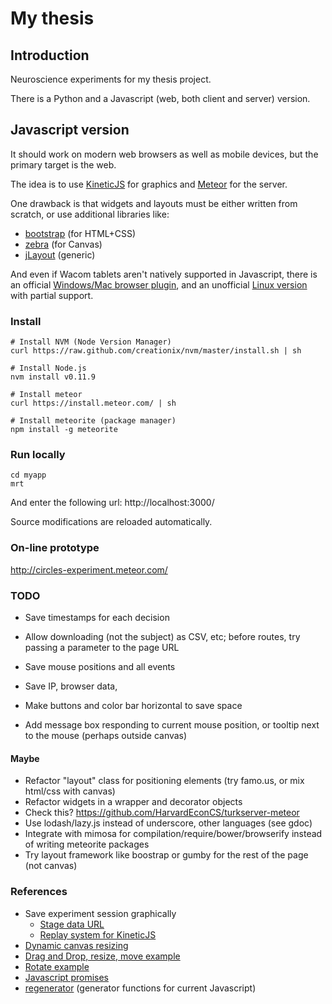 # My thesis

## Introduction

Neuroscience experiments for my thesis project.

There is a Python and a Javascript (web, both client and server) version.

## Javascript version

It should work on modern web browsers as well as mobile devices, but the primary target is the web.

The idea is to use [KineticJS](http://kineticjs.com/) for graphics and [Meteor](https://www.meteor.com/) for the server.

One drawback is that widgets and layouts must be either written from scratch, or use additional libraries like:
- [bootstrap](http://getbootstrap.com/) (for HTML+CSS)
- [zebra](http://www.zebkit.com/) (for Canvas)
- [jLayout](http://www.bramstein.com/projects/jlayout/) (generic)

And even if Wacom tablets aren't natively supported in Javascript, there is an official [Windows/Mac browser plugin](http://www.wacomeng.com/web/WebPluginReleaseNotes.htm), and an unofficial [Linux version](https://github.com/ZaneA/WacomWebPlugin) with partial support.

### Install

```
# Install NVM (Node Version Manager)
curl https://raw.github.com/creationix/nvm/master/install.sh | sh

# Install Node.js
nvm install v0.11.9

# Install meteor
curl https://install.meteor.com/ | sh

# Install meteorite (package manager)
npm install -g meteorite
```

### Run locally

```
cd myapp
mrt
```

And enter the following url: http://localhost:3000/

Source modifications are reloaded automatically.

### On-line prototype

http://circles-experiment.meteor.com/

### TODO
- Save timestamps for each decision
- Allow downloading (not the subject) as CSV, etc; before routes, try passing a parameter to the page URL

- Save mouse positions and all events
- Save IP, browser data,
- Make buttons and color bar horizontal to save space
- Add message box responding to current mouse position, or tooltip next to the mouse (perhaps outside canvas)

#### Maybe

- Refactor "layout" class for positioning elements (try famo.us, or mix html/css with canvas)
- Refactor widgets in a wrapper and decorator objects
- Check this? https://github.com/HarvardEconCS/turkserver-meteor
- Use lodash/lazy.js instead of underscore, other languages (see gdoc)
- Integrate with mimosa for compilation/require/bower/browserify instead of writing meteorite packages
- Try layout framework like boostrap or gumby for the rest of the page (not canvas)

### References

- Save experiment session graphically
  - [Stage data URL](http://www.html5canvastutorials.com/kineticjs/html5-canvas-stage-data-url-with-kineticjs/)
  - [Replay system for KineticJS](http://nightlycoding.com/index.php/2014/01/replay-system-for-kineticjs-and-html5-canvas/)
- [Dynamic canvas resizing](http://stackoverflow.com/questions/20770247/dynamic-canvas-re-sizing-in-kineticjs)
- [Drag and Drop, resize, move example](http://www.html5canvastutorials.com/labs/html5-canvas-drag-and-drop-resize-and-invert-images/)
- [Rotate example](http://codepen.io/ArtemGr/pen/ociAD)
- [Javascript promises](http://www.html5rocks.com/en/tutorials/es6/promises/)
- [regenerator](http://facebook.github.io/regenerator/) (generator functions for current Javascript)